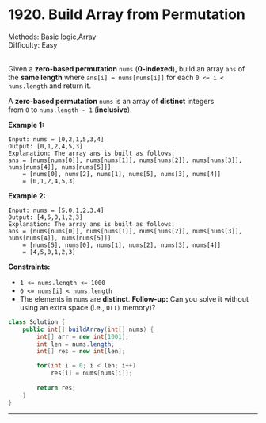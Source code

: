 # 1920. Build Array from Permutation  

  Methods: Basic logic,Array </br> Difficulty: Easy </br> </br>

Given a **zero-based permutation** `nums` (**0-indexed**), build an array `ans` of the **same length** where `ans[i] = nums[nums[i]]` for each `0 <= i < nums.length` and return it.

A **zero-based permutation** `nums` is an array of **distinct** integers from `0` to `nums.length - 1` (**inclusive**).

**Example 1:**

```plain text
Input: nums = [0,2,1,5,3,4]
Output: [0,1,2,4,5,3]
Explanation: The array ans is built as follows:
ans = [nums[nums[0]], nums[nums[1]], nums[nums[2]], nums[nums[3]], nums[nums[4]], nums[nums[5]]]
    = [nums[0], nums[2], nums[1], nums[5], nums[3], nums[4]]
    = [0,1,2,4,5,3]
```

**Example 2:**

```plain text
Input: nums = [5,0,1,2,3,4]
Output: [4,5,0,1,2,3]
Explanation: The array ans is built as follows:
ans = [nums[nums[0]], nums[nums[1]], nums[nums[2]], nums[nums[3]], nums[nums[4]], nums[nums[5]]]
    = [nums[5], nums[0], nums[1], nums[2], nums[3], nums[4]]
    = [4,5,0,1,2,3]
```

**Constraints:**

- `1 <= nums.length <= 1000`
- `0 <= nums[i] < nums.length`
- The elements in `nums` are **distinct**.
**Follow-up:** Can you solve it without using an extra space (i.e., `O(1)` memory)?

```java
class Solution {
    public int[] buildArray(int[] nums) {
        int[] arr = new int[1001];
        int len = nums.length;
        int[] res = new int[len];

        for(int i = 0; i < len; i++) 
            res[i] = nums[nums[i]];
            
        return res;
    }
}
```

---



